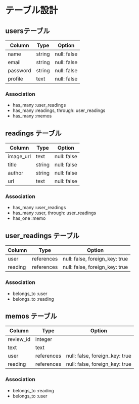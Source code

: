 # テーブル設計

## usersテーブル

| Column   | Type   | Option      |
| -------- | ------ | ----------- |
| name     | string | null: false |
| email    | string | null: false |
| password | string | null: false |
| profile  | text   | null: false |

### Association

- has_many :user_readings
- has_many :readings, through: user_readings
- has_many :memos


## readings テーブル

| Column    | Type   | Option      |
| --------- | ------ | ----------- |
| image_url | text   | null: false |
| title     | string | null: false |
| author    | string | null: false |
| url       | text   | null: false |

### Association

- has_many :user_readings
- has_many :user, through: user_readings
- has_one :memo


## user_readings テーブル

| Column  | Type       | Option                         |
| ------- | ---------- | ------------------------------ |
| user    | references | null: false, foreign_key: true |
| reading | references | null: false, foreign_key: true |

### Association

- belongs_to :user
- belongs_to :reading


## memos テーブル

| Column    | Type       | Option                         |
| --------- | ---------- | ------------------------------ |
| review_id | integer    |                                |
| text      | text       |                                |
| user      | references | null: false, foreign_key: true |
| reading   | references | null: false, foreign_key: true |

### Association

- belongs_to :reading
- belongs_to :user
